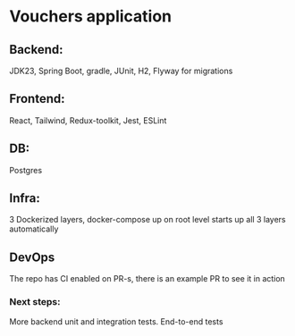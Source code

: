 # Vouchers application

## Backend:
JDK23, Spring Boot, gradle, JUnit, H2, Flyway for migrations

## Frontend:
React, Tailwind, Redux-toolkit, Jest, ESLint

## DB:
Postgres

## Infra:
3 Dockerized layers, docker-compose up on root level starts up all 3 layers automatically

## DevOps
The repo has CI enabled on PR-s, there is an example PR to see it in action

### Next steps:
More backend unit and integration tests. End-to-end tests